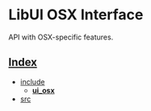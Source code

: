 # LibUI OSX Interface

API with OSX-specific features.

## [Index](../README.md)

- [include](../README.md)
  - **[ui_osx](./README.md)**
- [src](../../src/README.md)
